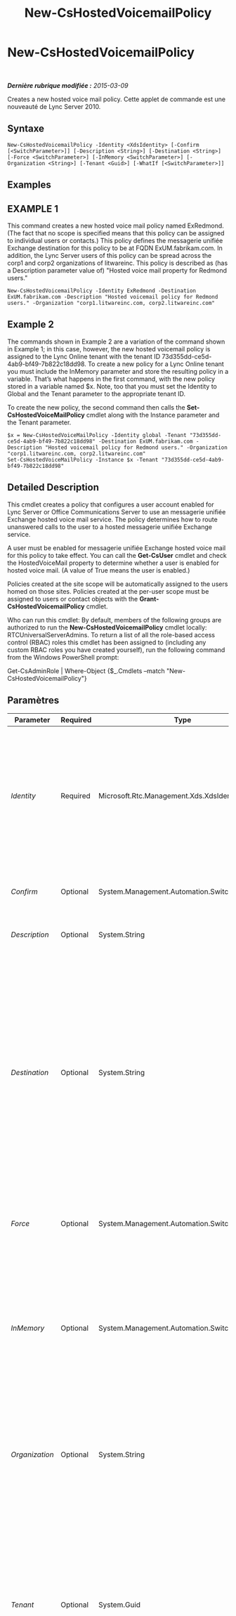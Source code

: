 ﻿---
title: New-CsHostedVoicemailPolicy
TOCTitle: New-CsHostedVoicemailPolicy
ms:assetid: 81e1ec62-45c4-49ad-8e2b-3568c092b6c1
ms:mtpsurl: https://technet.microsoft.com/fr-fr/library/Gg398653(v=OCS.15)
ms:contentKeyID: 49297901
ms.date: 05/20/2016
mtps_version: v=OCS.15
ms.translationtype: HT
---

# New-CsHostedVoicemailPolicy

 

_**Dernière rubrique modifiée :** 2015-03-09_

Creates a new hosted voice mail policy. Cette applet de commande est une nouveauté de Lync Server 2010.

## Syntaxe

    New-CsHostedVoicemailPolicy -Identity <XdsIdentity> [-Confirm [<SwitchParameter>]] [-Description <String>] [-Destination <String>] [-Force <SwitchParameter>] [-InMemory <SwitchParameter>] [-Organization <String>] [-Tenant <Guid>] [-WhatIf [<SwitchParameter>]]

## Examples

## EXAMPLE 1

This command creates a new hosted voice mail policy named ExRedmond. (The fact that no scope is specified means that this policy can be assigned to individual users or contacts.) This policy defines the messagerie unifiée Exchange destination for this policy to be at FQDN ExUM.fabrikam.com. In addition, the Lync Server users of this policy can be spread across the corp1 and corp2 organizations of litwareinc. This policy is described as (has a Description parameter value of) "Hosted voice mail property for Redmond users."

    New-CsHostedVoicemailPolicy -Identity ExRedmond -Destination ExUM.fabrikam.com -Description "Hosted voicemail policy for Redmond users." -Organization "corp1.litwareinc.com, corp2.litwareinc.com"

## Example 2

The commands shown in Example 2 are a variation of the command shown in Example 1; in this case, however, the new hosted voicemail policy is assigned to the Lync Online tenant with the tenant ID 73d355dd-ce5d-4ab9-bf49-7b822c18dd98. To create a new policy for a Lync Online tenant you must include the InMemory parameter and store the resulting policy in a variable. That’s what happens in the first command, with the new policy stored in a variable named $x. Note, too that you must set the Identity to Global and the Tenant parameter to the appropriate tenant ID.

To create the new policy, the second command then calls the **Set-CsHostedVoiceMailPolicy** cmdlet along with the Instance parameter and the Tenant parameter.

    $x = New-CsHostedVoiceMailPolicy -Identity global -Tenant "73d355dd-ce5d-4ab9-bf49-7b822c18dd98" -Destination ExUM.fabrikam.com -Description "Hosted voicemail policy for Redmond users." -Organization "corp1.litwareinc.com, corp2.litwareinc.com"
    Set-CsHostedVoiceMailPolicy -Instance $x -Tenant "73d355dd-ce5d-4ab9-bf49-7b822c18dd98"

## Detailed Description

This cmdlet creates a policy that configures a user account enabled for Lync Server or Office Communications Server to use an messagerie unifiée Exchange hosted voice mail service. The policy determines how to route unanswered calls to the user to a hosted messagerie unifiée Exchange service.

A user must be enabled for messagerie unifiée Exchange hosted voice mail for this policy to take effect. You can call the **Get-CsUser** cmdlet and check the HostedVoiceMail property to determine whether a user is enabled for hosted voice mail. (A value of True means the user is enabled.)

Policies created at the site scope will be automatically assigned to the users homed on those sites. Policies created at the per-user scope must be assigned to users or contact objects with the **Grant-CsHostedVoicemailPolicy** cmdlet.

Who can run this cmdlet: By default, members of the following groups are authorized to run the **New-CsHostedVoicemailPolicy** cmdlet locally: RTCUniversalServerAdmins. To return a list of all the role-based access control (RBAC) roles this cmdlet has been assigned to (including any custom RBAC roles you have created yourself), run the following command from the Windows PowerShell prompt:

Get-CsAdminRole | Where-Object {$\_.Cmdlets –match "New-CsHostedVoicemailPolicy"}

## Paramètres


<table>
<colgroup>
<col style="width: 25%" />
<col style="width: 25%" />
<col style="width: 25%" />
<col style="width: 25%" />
</colgroup>
<thead>
<tr class="header">
<th>Parameter</th>
<th>Required</th>
<th>Type</th>
<th>Description</th>
</tr>
</thead>
<tbody>
<tr class="odd">
<td><p><em>Identity</em></p></td>
<td><p>Required</p></td>
<td><p>Microsoft.Rtc.Management.Xds.XdsIdentity</p></td>
<td><p>A unique identifier for the policy, which includes the scope and site (for a site policy, such as site:Redmond), or the policy name (for a per-user policy, such as RenoHostedVoicemail). A global policy will always exist and can’t be removed, so you cannot create a global policy.</p></td>
</tr>
<tr class="even">
<td><p><em>Confirm</em></p></td>
<td><p>Optional</p></td>
<td><p>System.Management.Automation.SwitchParameter</p></td>
<td><p>Vous demande confirmation avant d’exécuter la commande.</p></td>
</tr>
<tr class="odd">
<td><p><em>Description</em></p></td>
<td><p>Optional</p></td>
<td><p>System.String</p></td>
<td><p>A friendly description of the policy.</p></td>
</tr>
<tr class="even">
<td><p><em>Destination</em></p></td>
<td><p>Optional</p></td>
<td><p>System.String</p></td>
<td><p>The value assigned to this parameter is the fully qualified domain name (FQDN) of the hosted messagerie unifiée Exchange service. Note that the chosen destination must be trusted for routing.</p>
<p>This parameter is optional, but if you attempt to enable a user for hosted voice mail and the user’s assigned policy does not have a Destination value, the enable will fail.</p>
<p>This value must be 255 characters or less and in the form of an FQDN, such as server.litwareinc.com.</p></td>
</tr>
<tr class="odd">
<td><p><em>Force</em></p></td>
<td><p>Optional</p></td>
<td><p>System.Management.Automation.SwitchParameter</p></td>
<td><p>Suppresses any confirmation prompts that would otherwise be displayed before making changes.</p></td>
</tr>
<tr class="even">
<td><p><em>InMemory</em></p></td>
<td><p>Optional</p></td>
<td><p>System.Management.Automation.SwitchParameter</p></td>
<td><p>Crée une référence d’objet sans valider l’objet comme une modification définitive. Si vous affectez à une variable la sortie de cette cmdlet appelée avec ce paramètre, vous pouvez apporter des modifications aux propriétés de la référence d’objet, puis les valider en appelant la cmdlet Set- correspondante.</p></td>
</tr>
<tr class="odd">
<td><p><em>Organization</em></p></td>
<td><p>Optional</p></td>
<td><p>System.String</p></td>
<td><p>This parameter contains a comma-separated list of the Exchange tenants that contain Lync Server users. Each tenant must be specified as an FQDN of the tenant on the hosted Exchange Service.</p></td>
</tr>
<tr class="even">
<td><p><em>Tenant</em></p></td>
<td><p>Optional</p></td>
<td><p>System.Guid</p></td>
<td><p>Globally unique identifier (GUID) of the Skype Entreprise Online tenant account for which the new hosted voicemail policy is being created. For example:</p>
<p>–Tenant &quot;38aad667-af54-4397-aaa7-e94c79ec2308&quot;</p>
<p>You can return the tenant ID for each of your tenants by running this command:</p>
<p>Get-CsTenant | Select-Object DisplayName, TenantID</p></td>
</tr>
<tr class="odd">
<td><p><em>WhatIf</em></p></td>
<td><p>Optional</p></td>
<td><p>System.Management.Automation.SwitchParameter</p></td>
<td><p>Décrit ce qui se passe si vous exécutez la commande sans l’exécuter réellement.</p></td>
</tr>
</tbody>
</table>


## Input Types

None.

## Return Types

This cmdlet creates an object of type Microsoft.Rtc.Management.WritableConfig.Policy.Voice.HostedVoicemailPolicy

## Voir aussi

#### Autres ressources

[Remove-CsHostedVoicemailPolicy](remove-cshostedvoicemailpolicy.md)  
[Set-CsHostedVoicemailPolicy](set-cshostedvoicemailpolicy.md)  
[Get-CsHostedVoicemailPolicy](get-cshostedvoicemailpolicy.md)  
[Grant-CsHostedVoicemailPolicy](grant-cshostedvoicemailpolicy.md)

